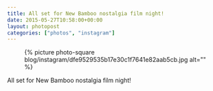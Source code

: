 ```yaml
---
title: All set for New Bamboo nostalgia film night!
date: 2015-05-27T10:58:00+00:00
layout: photopost
categories: ["photos", "instagram"]
---
```


<figure class="photo photo--square">
  {% picture photo-square blog/instagram/dfe9529535b17e30c1f7641e82aab5cb.jpg alt="" %}
</figure>

All set for New Bamboo nostalgia film night!
